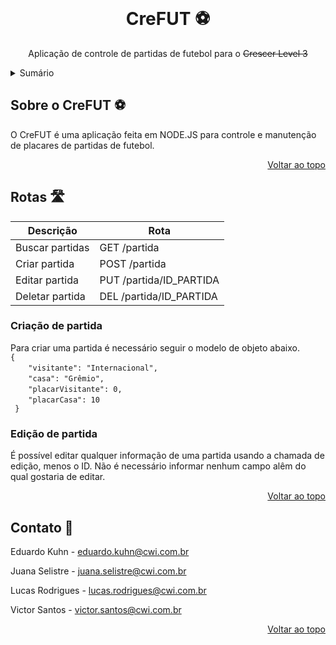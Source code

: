 <div id="top"></div>
<!-- Introdução -->
<br />
<div align="center">

  <h1 align="center">CreFUT ⚽</h3>

  <p align="center">
    Aplicação de controle de partidas de futebol para o <s>Crescer Level 3</s>
    </br>
  </p>
</div>

<!-- Sumário -->
<details>
  <summary>Sumário</summary>
  <ol>
    <li>
      <a href="#sobre-o-creFUT-⚽">Sobre o CreFUT</a>
    </li>
    <li>
      <a href="#rotas-🛣️">Rotas</a>
      <ul>
        <li><a href="#edição-de-partida">Edição de Partida</a></li>
        <li><a href="#criação-de-partida">Criação de Partida</a></li>
      </ul>
    </li>
    <li>
      <a href="#contato-🤙">Contatos</a>
    </li>
  </ol>
</details>

<!-- Sobre o CreFUT -->

## Sobre o CreFUT ⚽

O CreFUT é uma aplicação feita em NODE.JS para controle e manutenção de placares de partidas de futebol.

<p align="right"><a href="#top">Voltar ao topo</a></p>

<!-- Rotas -->

## Rotas 🛣️

| Descrição       | Rota                    |
| --------------- | ----------------------- |
| Buscar partidas | GET /partida            |
| Criar partida   | POST /partida           |
| Editar partida  | PUT /partida/ID_PARTIDA |
| Deletar partida | DEL /partida/ID_PARTIDA |

### Criação de partida

Para criar uma partida é necessário seguir o modelo de objeto abaixo.</br>
`{`</br>` `&emsp;` "visitante": "Internacional",`</br>` `&emsp;` "casa": "Grêmio",`</br>` `&emsp;` "placarVisitante": 0,`</br>` `&emsp;` "placarCasa": 10`</br>` }`

### Edição de partida

É possível editar qualquer informação de uma partida usando a chamada de edição, menos o ID. Não é necessário informar nenhum campo alêm do qual gostaria de editar.

<p align="right"><a href="#top">Voltar ao topo</a></p>

<!-- Contato -->

## Contato 🤙

Eduardo Kuhn - eduardo.kuhn@cwi.com.br

Juana Selistre - juana.selistre@cwi.com.br

Lucas Rodrigues - lucas.rodrigues@cwi.com.br

Victor Santos - victor.santos@cwi.com.br

<p align="right"><a href="#top">Voltar ao topo</a></p>
